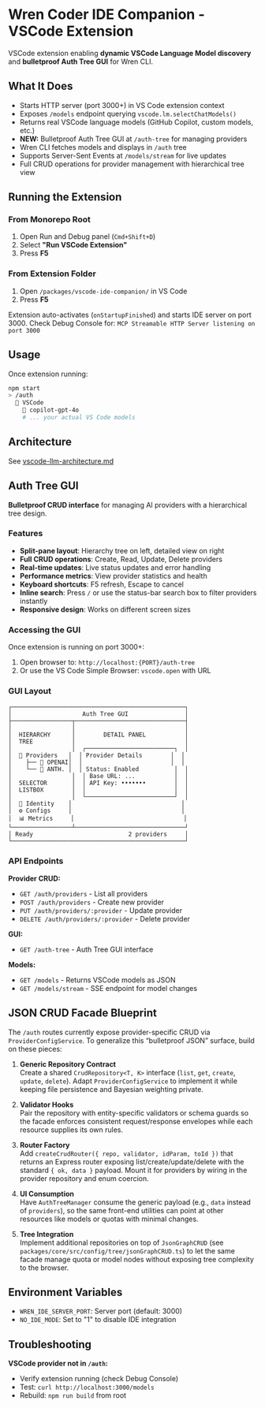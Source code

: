 # Wren Coder IDE Companion - VSCode Extension

VSCode extension enabling **dynamic VSCode Language Model discovery** and **bulletproof Auth Tree GUI** for Wren CLI.

## What It Does

- Starts HTTP server (port 3000+) in VS Code extension context
- Exposes `/models` endpoint querying `vscode.lm.selectChatModels()`
- Returns real VSCode language models (GitHub Copilot, custom models, etc.)
- **NEW:** Bulletproof Auth Tree GUI at `/auth-tree` for managing providers
- Wren CLI fetches models and displays in `/auth` tree
- Supports Server-Sent Events at `/models/stream` for live updates
- Full CRUD operations for provider management with hierarchical tree view

## Running the Extension

### From Monorepo Root

1. Open Run and Debug panel (`Cmd+Shift+D`)
2. Select **"Run VSCode Extension"**
3. Press **F5**

### From Extension Folder

1. Open `/packages/vscode-ide-companion/` in VS Code
2. Press **F5**

Extension auto-activates (`onStartupFinished`) and starts IDE server on port 3000.
Check Debug Console for: `MCP Streamable HTTP Server listening on port 3000`

## Usage

Once extension running:

```bash
npm start
> /auth
  📁 VSCode
    🤖 copilot-gpt-4o
    # ... your actual VS Code models
```

## Architecture

See [vscode-llm-architecture.md](../core/src/config/providers/vscode-llm-architecture.md)

## Auth Tree GUI

**Bulletproof CRUD interface** for managing AI providers with a hierarchical tree design.

### Features

- **Split-pane layout**: Hierarchy tree on left, detailed view on right
- **Full CRUD operations**: Create, Read, Update, Delete providers
- **Real-time updates**: Live status updates and error handling
- **Performance metrics**: View provider statistics and health
- **Keyboard shortcuts**: F5 refresh, Escape to cancel
- **Inline search**: Press `/` or use the status-bar search box to filter providers instantly
- **Responsive design**: Works on different screen sizes

### Accessing the GUI

Once extension is running on port 3000+:

1. Open browser to: `http://localhost:{PORT}/auth-tree`
2. Or use the VS Code Simple Browser: `vscode.open` with URL

### GUI Layout

```
┌─────────────────────────────────────────────────┐
│                    Auth Tree GUI                │
├─────────────────┬───────────────────────────────┤
│                 │                               │
│  HIERARCHY      │        DETAIL PANEL           │
│  TREE           │                               │
│                 │  ┌─────────────────────────┐  │
│  📁 Providers   │  │ Provider Details        │  │
│    ├── 🤖 OPENAI│  │                         │  │
│    └── 🧠 ANTH. │  │ Status: Enabled          │  │
│                 │  │ Base URL: ...           │  │
│  SELECTOR       │  │ API Key: •••••••        │  │
│  LISTBOX        │  │                         │  │
│                 │  └─────────────────────────┘  │
│  👤 Identity    │                               │
│  ⚙️ Configs     │                               │
│  📊 Metrics     │                               │
└─────────────────┴───────────────────────────────┘
│ Ready                           2 providers     │
└─────────────────────────────────────────────────┘
```

### API Endpoints

**Provider CRUD:**

- `GET /auth/providers` - List all providers
- `POST /auth/providers` - Create new provider
- `PUT /auth/providers/:provider` - Update provider
- `DELETE /auth/providers/:provider` - Delete provider

**GUI:**

- `GET /auth-tree` - Auth Tree GUI interface

**Models:**

- `GET /models` - Returns VSCode models as JSON
- `GET /models/stream` - SSE endpoint for model changes

## JSON CRUD Facade Blueprint

The `/auth` routes currently expose provider-specific CRUD via `ProviderConfigService`. To generalize this “bulletproof JSON” surface, build on these pieces:

1. **Generic Repository Contract**  
   Create a shared `CrudRepository<T, K>` interface (`list`, `get`, `create`, `update`, `delete`). Adapt `ProviderConfigService` to implement it while keeping file persistence and Bayesian weighting private.

2. **Validator Hooks**  
   Pair the repository with entity-specific validators or schema guards so the facade enforces consistent request/response envelopes while each resource supplies its own rules.

3. **Router Factory**  
   Add `createCrudRouter({ repo, validator, idParam, toId })` that returns an Express router exposing list/create/update/delete with the standard `{ ok, data }` payload. Mount it for providers by wiring in the provider repository and enum coercion.

4. **UI Consumption**  
   Have `AuthTreeManager` consume the generic payload (e.g., `data` instead of `providers`), so the same front-end utilities can point at other resources like models or quotas with minimal changes.

5. **Tree Integration**  
   Implement additional repositories on top of `JsonGraphCRUD` (see `packages/core/src/config/tree/jsonGraphCRUD.ts`) to let the same facade manage quota or model nodes without exposing tree complexity to the browser.

## Environment Variables

- `WREN_IDE_SERVER_PORT`: Server port (default: 3000)
- `NO_IDE_MODE`: Set to "1" to disable IDE integration

## Troubleshooting

**VSCode provider not in `/auth`:**

- Verify extension running (check Debug Console)
- Test: `curl http://localhost:3000/models`
- Rebuild: `npm run build` from root
